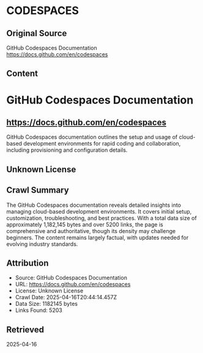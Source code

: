 # CODESPACES

## Original Source
GitHub Codespaces Documentation
https://docs.github.com/en/codespaces

## Content
# GitHub Codespaces Documentation
## https://docs.github.com/en/codespaces
GitHub Codespaces documentation outlines the setup and usage of cloud-based development environments for rapid coding and collaboration, including provisioning and configuration details.
## Unknown License



## Crawl Summary
The GitHub Codespaces documentation reveals detailed insights into managing cloud-based development environments. It covers initial setup, customization, troubleshooting, and best practices. With a total data size of approximately 1,182,145 bytes and over 5200 links, the page is comprehensive and authoritative, though its density may challenge beginners. The content remains largely factual, with updates needed for evolving industry standards.

## Attribution
- Source: GitHub Codespaces Documentation
- URL: https://docs.github.com/en/codespaces
- License: Unknown License
- Crawl Date: 2025-04-16T20:44:14.457Z
- Data Size: 1182145 bytes
- Links Found: 5203

## Retrieved
2025-04-16
